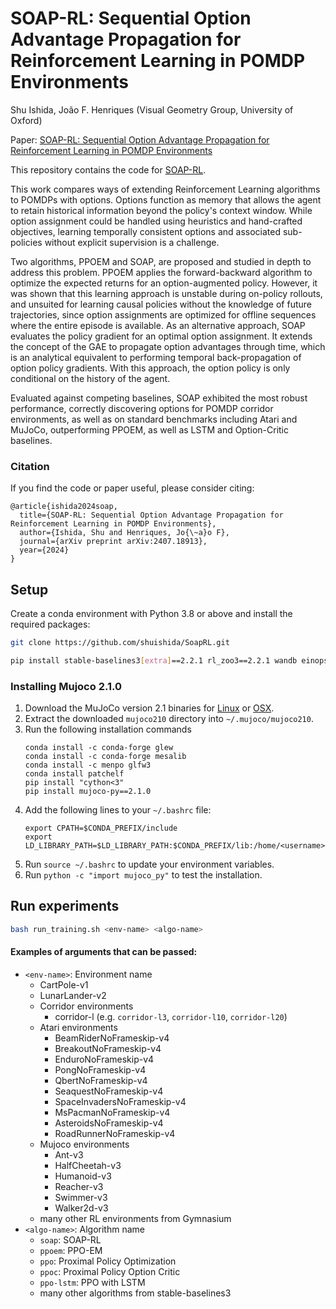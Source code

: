 # SOAP-RL: Sequential Option Advantage Propagation for Reinforcement Learning in POMDP Environments
Shu Ishida, João F. Henriques (Visual Geometry Group, University of Oxford)

Paper: [SOAP-RL: Sequential Option Advantage Propagation for Reinforcement Learning in POMDP Environments](https://arxiv.org/abs/2407.18913)

This repository contains the code for [SOAP-RL](https://arxiv.org/abs/2407.18913).

This work compares ways of extending Reinforcement Learning algorithms to POMDPs with options. 
Options function as memory that allows the agent to retain historical information beyond the policy's context window. 
While option assignment could be handled using heuristics and hand-crafted objectives, learning temporally consistent options and associated sub-policies without explicit supervision is a challenge. 

Two algorithms, PPOEM and SOAP, are proposed and studied in depth to address this problem. 
PPOEM applies the forward-backward algorithm to optimize the expected returns for an option-augmented policy. 
However, it was shown that this learning approach is unstable during on-policy rollouts, and unsuited for learning causal policies without the knowledge of future trajectories, since option assignments are optimized for offline sequences where the entire episode is available. 
As an alternative approach, SOAP evaluates the policy gradient for an optimal option assignment. 
It extends the concept of the GAE to propagate option advantages through time, which is an analytical equivalent to performing temporal back-propagation of option policy gradients. 
With this approach, the option policy is only conditional on the history of the agent.

Evaluated against competing baselines, SOAP exhibited the most robust performance, correctly discovering options for POMDP corridor environments, as well as on standard benchmarks including Atari and MuJoCo, outperforming PPOEM, as well as LSTM and Option-Critic baselines. 

### Citation
If you find the code or paper useful, please consider citing:

```
@article{ishida2024soap,
  title={SOAP-RL: Sequential Option Advantage Propagation for Reinforcement Learning in POMDP Environments},
  author={Ishida, Shu and Henriques, Jo{\~a}o F},
  journal={arXiv preprint arXiv:2407.18913},
  year={2024}
} 
```

## Setup

Create a conda environment with Python 3.8 or above and install the required packages:

```bash
git clone https://github.com/shuishida/SoapRL.git

pip install stable-baselines3[extra]==2.2.1 rl_zoo3==2.2.1 wandb einops
```

### Installing Mujoco 2.1.0

1. Download the MuJoCo version 2.1 binaries for [Linux](https://mujoco.org/download/mujoco210-linux-x86_64.tar.gz) or [OSX](https://mujoco.org/download/mujoco210-macos-x86_64.tar.gz).
2. Extract the downloaded `mujoco210` directory into `~/.mujoco/mujoco210`.
3. Run the following installation commands
    ```
    conda install -c conda-forge glew
    conda install -c conda-forge mesalib
    conda install -c menpo glfw3
    conda install patchelf
    pip install "cython<3"
    pip install mujoco-py==2.1.0
    ```
4. Add the following lines to your `~/.bashrc` file:
    ```
    export CPATH=$CONDA_PREFIX/include
    export LD_LIBRARY_PATH=$LD_LIBRARY_PATH:$CONDA_PREFIX/lib:/home/<username>/.mujoco/mujoco210/bin
    ```
5. Run `source ~/.bashrc` to update your environment variables.
6. Run `python -c "import mujoco_py"` to test the installation.

## Run experiments

```bash
bash run_training.sh <env-name> <algo-name>
```

#### Examples of arguments that can be passed:

- `<env-name>`: Environment name
  - CartPole-v1
  - LunarLander-v2
  - Corridor environments
    - corridor-l<length> (e.g. `corridor-l3`, `corridor-l10`, `corridor-l20`)
  - Atari environments
    - BeamRiderNoFrameskip-v4
    - BreakoutNoFrameskip-v4
    - EnduroNoFrameskip-v4
    - PongNoFrameskip-v4
    - QbertNoFrameskip-v4
    - SeaquestNoFrameskip-v4
    - SpaceInvadersNoFrameskip-v4
    - MsPacmanNoFrameskip-v4
    - AsteroidsNoFrameskip-v4 
    - RoadRunnerNoFrameskip-v4
  - Mujoco environments
    - Ant-v3
    - HalfCheetah-v3
    - Humanoid-v3
    - Reacher-v3
    - Swimmer-v3
    - Walker2d-v3
  - many other RL environments from Gymnasium
- `<algo-name>`: Algorithm name
  - `soap`: SOAP-RL
  - `ppoem`: PPO-EM
  - `ppo`: Proximal Policy Optimization
  - `ppoc`: Proximal Policy Option Critic
  - `ppo-lstm`: PPO with LSTM
  - many other algorithms from stable-baselines3
